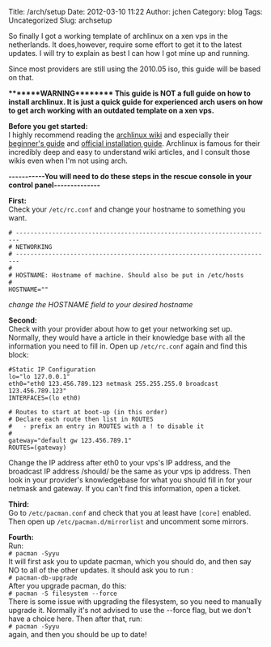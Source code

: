 Title: /arch/setup
Date: 2012-03-10 11:22
Author: jchen
Category: blog
Tags: Uncategorized
Slug: archsetup

So finally I got a working template of archlinux on a xen vps in the
netherlands. It does,however, require some effort to get it to the
latest updates. I will try to explain as best I can how I got mine up
and running.

Since most providers are still using the 2010.05 iso, this guide will be
based on that.

**\*\*\*\*\*\*\*WARNING\*\*\*\*\*\*\*\* This guide is NOT a full guide
on how to install archlinux. It is just a quick guide for experienced
arch users on how to get arch working with an outdated template on a xen
vps.**

**Before you get started:**  
I highly recommend reading the [archlinux wiki][] and especially their
[beginner's guide][] and [official installation guide][]. Archlinux is
famous for their incredibly deep and easy to understand wiki articles,
and I consult those wikis even when I'm not using arch.  


**-----------You will need to do these steps in the rescue console in
your control panel--------------**

**First:**  
Check your `/etc/rc.conf` and change your hostname to something you
want.

    # -----------------------------------------------------------------------
    # NETWORKING
    # -----------------------------------------------------------------------
    #
    # HOSTNAME: Hostname of machine. Should also be put in /etc/hosts
    #
    HOSTNAME=""

*change the HOSTNAME field to your desired hostname*

**Second:**  
Check with your provider about how to get your networking set up.
Normally, they would have a article in their knowledge base with all the
information you need to fill in. Open up `/etc/rc.conf` again and find
this block:

    #Static IP Configuration
    lo="lo 127.0.0.1"
    eth0="eth0 123.456.789.123 netmask 255.255.255.0 broadcast 123.456.789.123"
    INTERFACES=(lo eth0)

    # Routes to start at boot-up (in this order)
    # Declare each route then list in ROUTES
    #   - prefix an entry in ROUTES with a ! to disable it
    #
    gateway="default gw 123.456.789.1"
    ROUTES=(gateway)

Change the IP address after eth0 to your vps's IP address, and the
broadcast IP address /should/ be the same as your vps ip address. Then
look in your provider's knowledgebase for what you should fill in for
your netmask and gateway. If you can't find this information, open a
ticket.

**Third:**  
Go to `/etc/pacman.conf` and check that you at least have `[core]`
enabled. Then open up `/etc/pacman.d/mirrorlist` and uncomment some
mirrors.

**Fourth:**  
Run:  
`# pacman -Syyu`  
It will first ask you to update pacman, which you should do, and then
say NO to all of the other updates. It should ask you to run :  
`# pacman-db-upgrade`  
After you upgrade pacman, do this:  
`# pacman -S filesystem --force`  
There is some issue with upgrading the filesystem, so you need to
manually upgrade it. Normally it's not advised to use the --force flag,
but we don't have a choice here. Then after that, run:  
`# pacman -Syyu`  
again, and then you should be up to date!

  [archlinux wiki]: https://wiki.archlinux.org/index.php/Main_Page
    "archlinux wiki"
  [beginner's guide]: https://wiki.archlinux.org/index.php/Beginners%27_Guide
    "beginner's guide"
  [official installation guide]: https://wiki.archlinux.org/index.php/Official_Installation_Guide
    "official installation guide"
